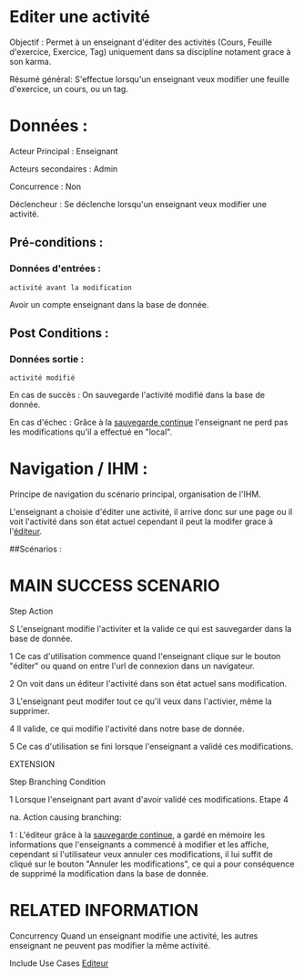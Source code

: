 # Editer une activité


Objectif :  Permet à un enseignant d'éditer des activités (Cours, Feuille d'exercice, Exercice, Tag) uniquement dans sa discipline notament grace à son karma.

Résumé général: S'effectue lorsqu'un enseignant veux modifier une feuille d'exercice, un cours, ou un tag.

# Données :

Acteur Principal : Enseignant

Acteurs secondaires : Admin

Concurrence : Non

Déclencheur : Se déclenche lorsqu'un enseignant veux modifier une activité.

## Pré-conditions :

### Données d'entrées :

	activité avant la modification

Avoir un compte enseignant dans la base de donnée.

## Post Conditions :

### Données sortie :
	activité modifié


En cas de succès : On sauvegarde l'activité modifié dans la base de donnée.

En cas d'échec : Grâce à la [sauvegarde continue](/editeur.md) l'enseignant ne perd pas les modifications qu'il a effectué en "local".

# Navigation / IHM  :

Principe de navigation du scénario principal, organisation de l'IHM.

L'enseignant a choisie d'éditer une activité, il arrive donc sur une page ou il voit l'activité dans son état actuel cependant il peut la modifer grace à l'[éditeur](/editeur.md).

##Scénarios :

# MAIN SUCCESS SCENARIO

Step    Action

S    L'enseignant modifie l'activiter et la valide ce qui est sauvegarder dans la base de donnée.

1    Ce cas d'utilisation commence quand l'enseignant clique sur le bouton "éditer" ou quand on entre l'url de connexion dans un navigateur.

2    On voit dans un éditeur l'activité dans son état actuel sans modification.

3    L'enseignant peut modifer tout ce qu'il veux dans l'activier, même la supprimer.

4	 Il valide, ce qui modifie l'activité dans notre base de donnée.

5    Ce cas d'utilisation se fini lorsque l'enseignant a validé ces modifications.

EXTENSION 

Step    Branching Condition

1	 Lorsque l'enseignant part avant d'avoir validé ces modifications. Etape 4

na.  Action causing branching:

1 : L'éditeur grâce à la [sauvegarde continue](/editeur.md), a gardé en mémoire les informations que l'enseignants a commencé à modifier et les affiche, cependant si l'utilisateur veux annuler ces modifications, il lui suffit de  cliqué sur le bouton "Annuler les modifications", ce qui a pour conséquence de supprimé la modification dans la base de donnée.


# RELATED INFORMATION

Concurrency    Quand un enseignant modifie une activité, les autres enseignant ne peuvent pas modifier la même activité.

Include Use Cases    [Editeur](/editeur.md)
 
<!--- 
Author : Jordan
Validator :  
-->